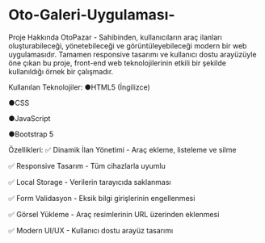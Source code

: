# Oto-Galeri-Uygulaması-
 Proje Hakkında
OtoPazar - Sahibinden, kullanıcıların araç ilanları oluşturabileceği, yönetebileceği ve görüntüleyebileceği modern bir web uygulamasıdır. Tamamen responsive tasarımı ve kullanıcı dostu arayüzüyle öne çıkan bu proje, front-end web teknolojilerinin etkili bir şekilde kullanıldığı örnek bir çalışmadır.

Kullanılan Teknolojiler:
●HTML5 (İngilizce)

●CSS

●JavaScript

●Bootstrap 5

Özellikleri:
✅ Dinamik İlan Yönetimi - Araç ekleme, listeleme ve silme

✅ Responsive Tasarım - Tüm cihazlarla uyumlu

✅ Local Storage - Verilerin tarayıcıda saklanması

✅ Form Validasyon - Eksik bilgi girişlerinin engellenmesi

✅ Görsel Yükleme - Araç resimlerinin URL üzerinden eklenmesi

✅ Modern UI/UX - Kullanıcı dostu arayüz tasarımı

